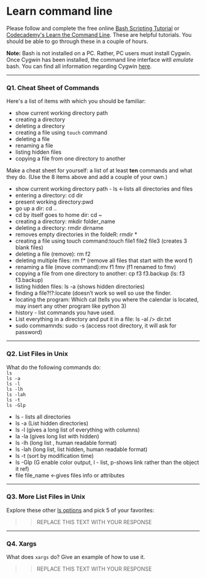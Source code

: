 # Learn command line

Please follow and complete the free online [Bash Scripting Tutorial](https://ryanstutorials.net/bash-scripting-tutorial/) or [Codecademy's Learn the Command Line](https://www.codecademy.com/learn/learn-the-command-line). These are helpful tutorials. You should be able to go through these in a couple of hours.

**Note:** Bash is not installed on a PC. Rather, PC users must install Cygwin. Once Cygwin has been installed, the command line interface witll _emulate_ bash. You can find all information regarding Cygwin [here](https://www.cygwin.com/).

---

### Q1.  Cheat Sheet of Commands  

Here's a list of items with which you should be familiar:  
* show current working directory path
* creating a directory
* deleting a directory
* creating a file using `touch` command
* deleting a file
* renaming a file
* listing hidden files
* copying a file from one directory to another

Make a cheat sheet for yourself: a list of at least **ten** commands and what they do.  (Use the 8 items above and add a couple of your own.)  

> >

* show current working directory path - ls <-lists all directories and files
* entering a directory: cd dir
* present working directory:pwd
* go up a dir: cd ..
* cd by itself goes to home dir: cd ~
* creating a directory: mkdir folder_name
* deleting a directory: rmdir dirname
* removes empty directories in the foldeR: rmdir * 
* creating a file using touch command:touch file1 file2 file3 (creates 3 blank files)
* deleting a file (remove): rm f2
* deleting multiple files: rm f* (remove all files that start with the word f) 
* renaming a file (move command):mv f1 fmv  (f1 renamed to fmv) 
* copying a file from one directory to another: cp f3 f3.backup (ls: f3		f3.backup) 
* listing hidden files: ls -a (shows hidden directories)
* finding a file?!?:locate (doesn’t work so well so use the finder. 
* locating the program: Which cal (tells you where the calendar is located, may insert any other program like python 3) 
* history - list commands you have used. 
* List everything in a directory and put it in a file: ls -al /> dir.txt
* sudo commamnds: sudo -s (access root directory, it will ask for password)



---

### Q2.  List Files in Unix   

What do the following commands do:  
`ls`  
`ls -a`  
`ls -l`  
`ls -lh`  
`ls -lah`  
`ls -t`  
`ls -Glp`  



> > 
* ls - lists all directories
* ls -a (List hidden directories) 
* ls -l (gives a long list of everything with columns) 
* la -la (gives long list with hidden) 
* ls -lh (long list , human readable format)
* ls -lah (long list, list hidden, human readable format) 
* ls -t (sort by modification time) 
* ls -Glp (G enable color output, l - list, p-shows link rather than the object it ref) 
* file file_name <-gives files info or attributes


---

### Q3.  More List Files in Unix  

Explore these other [ls options](http://www.techonthenet.com/unix/basic/ls.php) and pick 5 of your favorites:

> > REPLACE THIS TEXT WITH YOUR RESPONSE

---

### Q4.  Xargs   

What does `xargs` do? Give an example of how to use it.

> > REPLACE THIS TEXT WITH YOUR RESPONSE

 

